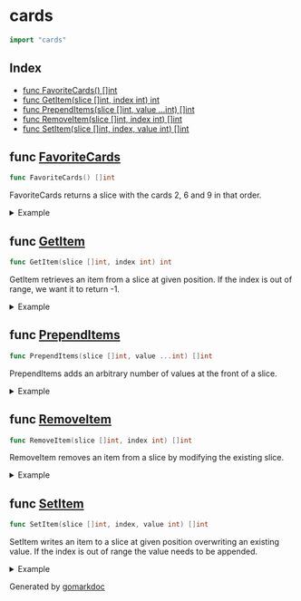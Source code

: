 <!-- Code generated by gomarkdoc. DO NOT EDIT -->

# cards

```go
import "cards"
```

## Index

- [func FavoriteCards() []int](<#func-favoritecards>)
- [func GetItem(slice []int, index int) int](<#func-getitem>)
- [func PrependItems(slice []int, value ...int) []int](<#func-prependitems>)
- [func RemoveItem(slice []int, index int) []int](<#func-removeitem>)
- [func SetItem(slice []int, index, value int) []int](<#func-setitem>)


## func [FavoriteCards](<https://github.com/vpayno/exercism-workspace/blob/main/go/card-tricks/card_tricks.go#L4>)

```go
func FavoriteCards() []int
```

FavoriteCards returns a slice with the cards 2\, 6 and 9 in that order\.

<details><summary>Example</summary>
<p>

```go
{
	fmt.Println(FavoriteCards())

}
```

#### Output

```
[2 6 9]
```

</p>
</details>

## func [GetItem](<https://github.com/vpayno/exercism-workspace/blob/main/go/card-tricks/card_tricks.go#L10>)

```go
func GetItem(slice []int, index int) int
```

GetItem retrieves an item from a slice at given position\. If the index is out of range\, we want it to return \-1\.

<details><summary>Example</summary>
<p>

```go
{
	deck := []int{1, 2, 4, 1}
	fmt.Println(GetItem(deck, 2))

	deck = []int{1, 2, 4, 1}
	fmt.Println(GetItem(deck, 10))

}
```

#### Output

```
4
-1
```

</p>
</details>

## func [PrependItems](<https://github.com/vpayno/exercism-workspace/blob/main/go/card-tricks/card_tricks.go#L35>)

```go
func PrependItems(slice []int, value ...int) []int
```

PrependItems adds an arbitrary number of values at the front of a slice\.

<details><summary>Example</summary>
<p>

```go
{
	deck := []int{3, 2, 6, 4, 8}
	fmt.Println(PrependItems(deck, 5, 1))

	deck = []int{3, 2, 6, 4, 8}
	fmt.Println(PrependItems(deck))

}
```

#### Output

```
[5 1 3 2 6 4 8]
[3 2 6 4 8]
```

</p>
</details>

## func [RemoveItem](<https://github.com/vpayno/exercism-workspace/blob/main/go/card-tricks/card_tricks.go#L47>)

```go
func RemoveItem(slice []int, index int) []int
```

RemoveItem removes an item from a slice by modifying the existing slice\.

<details><summary>Example</summary>
<p>

```go
{
	deck := []int{3, 2, 6, 4, 8}
	fmt.Println(RemoveItem(deck, 11))

	deck = []int{3, 2, 6, 4, 8}
	fmt.Println(RemoveItem(deck, 2))

}
```

#### Output

```
[3 2 6 4 8]
[3 2 4 8]
```

</p>
</details>

## func [SetItem](<https://github.com/vpayno/exercism-workspace/blob/main/go/card-tricks/card_tricks.go#L24>)

```go
func SetItem(slice []int, index, value int) []int
```

SetItem writes an item to a slice at given position overwriting an existing value\. If the index is out of range the value needs to be appended\.

<details><summary>Example</summary>
<p>

```go
{
	deck := []int{1, 2, 4, 1}
	index, newCard := 2, 6
	fmt.Println(SetItem(deck, index, newCard))

	deck = []int{1, 2, 4, 1}
	index, newCard = -1, 6
	fmt.Println(SetItem(deck, index, newCard))

	deck = []int{5, 2, 10, 6, 8, 7, 0, 9}
	index, newCard = 4, 1
	fmt.Println(SetItem(deck, index, newCard))

	deck = []int{5, 2, 10, 6, 8, 7, 0, 9}
	index, newCard = 0, 8
	fmt.Println(SetItem(deck, index, newCard))

	deck = []int{5, 2, 10, 6, 8, 7, 0, 9}
	index, newCard = 7, 8
	fmt.Println(SetItem(deck, index, newCard))

}
```

#### Output

```
[1 2 6 1]
[1 2 4 1 6]
[5 2 10 6 1 7 0 9]
[8 2 10 6 8 7 0 9]
[5 2 10 6 8 7 0 8]
```

</p>
</details>



Generated by [gomarkdoc](<https://github.com/princjef/gomarkdoc>)
